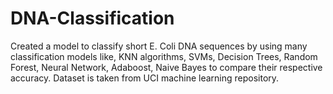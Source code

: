 # DNA-Classification

Created a model to classify short E. Coli DNA sequences by using many classification models like, KNN algorithms, SVMs, Decision Trees, Random Forest, Neural Network, Adaboost, Naive Bayes to compare their respective accuracy. Dataset is taken from UCI machine learning repository.
